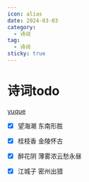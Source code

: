 ```yaml
---
icon: alias
date: 2024-03-03
category:
  - 诗词
tag:
  - 诗词
sticky: true
---
```


# 诗词todo

<!-- more -->

[yuque](https://www.yuque.com/g/spring-ksba2/ttvy2z/lbq8o8uf12hy800r/collaborator/join?token=9DlyNs8bK8KECL1z&source=doc_collaborator# )

- [x] 望海潮 东南形胜

- [x] 桂枝香 金陵怀古

- [x] 醉花阴 薄雾浓云愁永昼
 
- [x] 江城子 密州出猎